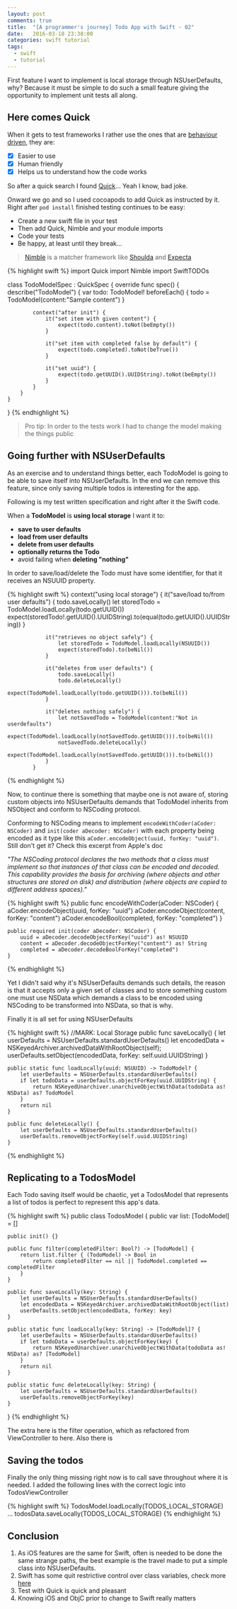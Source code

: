 ```yaml
---
layout: post
comments: true
title:  "[A programmer's journey] Todo App with Swift - 02"
date:   2016-03-18 23:38:00
categories: swift tutorial
tags:
  - swift
  - tutorial
---
```


First feature I want to implement is local storage through NSUserDefaults, why? Because it must be simple to do such a small feature giving the opportunity to implement unit tests all along.

## Here comes Quick

When it gets to test frameworks I rather use the ones that are [behaviour driven](https://en.wikipedia.org/wiki/Behavior-driven_development), they are:

- [X] Easier to use
- [X] Human friendly
- [X] Helps us to understand how the code works

So after a quick search I found [Quick](https://github.com/Quick/Quick)... Yeah I know, bad joke.

Onward we go and so I used cocoapods to add Quick as instructed by it. Right after `pod install` finished testing continues to be easy:

- Create a new swift file in your test
- Then add Quick, Nimble and your module imports
- Code your tests
- Be happy, at least until they break...

> [Nimble](https://github.com/Quick/Nimble) is a matcher framework like [Shoulda](https://github.com/thoughtbot/shoulda) and [Expecta](https://github.com/specta/expecta)

{% highlight swift %}
import Quick
import Nimble
import SwiftTODOs

class TodoModelSpec : QuickSpec {
    override func spec() {
        describe("TodoModel") {
            var todo: TodoModel!
            beforeEach() {
                todo = TodoModel(content:"Sample content")
            }

            context("after init") {
                it("set item with given content") {
                    expect(todo.content).toNot(beEmpty())
                }

                it("set item with completed false by default") {
                    expect(todo.completed).toNot(beTrue())
                }

                it("set uuid") {
                    expect(todo.getUUID().UUIDString).toNot(beEmpty())
                }
            }
        }
    }
}
{% endhighlight %}

> Pro tip: In order to the tests work I had to change the model making the things public

## Going further with NSUserDefaults

As an exercise and to understand things better, each TodoModel is going to be able to save itself into NSUserDefaults. In the end we can remove this feature, since only saving multiple todos is interesting for the app.

Following is my test written specification and right after it the Swift code.

When a **TodoModel** is **using local storage** I want it to:

- **save to user defaults**
- **load from user defaults**
- **delete from user defaults**
- **optionally returns the Todo**
- avoid failing when **deleting "nothing"**

In order to save/load/delete the Todo must have some identifier, for that it receives an NSUUID property.

{% highlight swift %}
context("using local storage") {
                it("save/load to/from user defaults") {
                    todo.saveLocally()
                    let storedTodo = TodoModel.loadLocally(todo.getUUID())
                    expect(storedTodo!.getUUID().UUIDString).to(equal(todo.getUUID().UUIDString))
                }

                it("retrieves no object safely") {
                    let storedTodo = TodoModel.loadLocally(NSUUID())
                    expect(storedTodo).to(beNil())
                }

                it("deletes from user defaults") {
                    todo.saveLocally()
                    todo.deleteLocally()
                    expect(TodoModel.loadLocally(todo.getUUID())).to(beNil())
                }

                it("deletes nothing safely") {
                    let notSavedTodo = TodoModel(content:"Not in userdefaults")
                    expect(TodoModel.loadLocally(notSavedTodo.getUUID())).to(beNil())
                    notSavedTodo.deleteLocally()
                    expect(TodoModel.loadLocally(notSavedTodo.getUUID())).to(beNil())
                }
            }
{% endhighlight %}

Now, to continue there is something that maybe one is not aware of, storing custom objects into NSUserDefaults demands that TodoModel inherits from NSObject and conform to NSCoding protocol.

Conforming to NSCoding means to implement `encodeWithCoder(aCoder: NSCoder)` and `init(coder aDecoder: NSCoder)` with each property being encoded as it type like this `aCoder.encodeObject(uuid, forKey: "uuid")`. Still don't get it? Check this excerpt from Apple's doc

*"The NSCoding protocol declares the two methods that a class must implement so that instances of that class can be encoded and decoded. This capability provides the basis for archiving (where objects and other structures are stored on disk) and distribution (where objects are copied to different address spaces)."*

{% highlight swift %}
    public func encodeWithCoder(aCoder: NSCoder) {
        aCoder.encodeObject(uuid, forKey: "uuid")
        aCoder.encodeObject(content, forKey: "content")
        aCoder.encodeBool(completed, forKey: "completed")
    }

    public required init(coder aDecoder: NSCoder) {
        uuid = aDecoder.decodeObjectForKey("uuid") as! NSUUID
        content = aDecoder.decodeObjectForKey("content") as! String
        completed = aDecoder.decodeBoolForKey("completed")
    }
{% endhighlight %}

Yet I didn't said why it's NSUserDefaults demands such details, the reason is that it accepts only a given set of classes and to store something custom one must use NSData which demands a class to be encoded using NSCoding to be transformed into NSData, so that is why.

Finally it is all set for using NSUserDefaults

{% highlight swift %}
//MARK: Local Storage
    public func saveLocally() {
        let userDefaults = NSUserDefaults.standardUserDefaults()
        let encodedData = NSKeyedArchiver.archivedDataWithRootObject(self);
        userDefaults.setObject(encodedData, forKey: self.uuid.UUIDString)
    }

    public static func loadLocally(uuid: NSUUID) -> TodoModel? {
        let userDefaults = NSUserDefaults.standardUserDefaults()
        if let todoData = userDefaults.objectForKey(uuid.UUIDString) {
            return NSKeyedUnarchiver.unarchiveObjectWithData(todoData as! NSData) as? TodoModel
        }
        return nil
    }

    public func deleteLocally() {
        let userDefaults = NSUserDefaults.standardUserDefaults()
        userDefaults.removeObjectForKey(self.uuid.UUIDString)
    }
{% endhighlight %}

## Replicating to a TodosModel

Each Todo saving itself would be chaotic, yet a TodosModel that represents a list of todos is perfect to represent this app's data.

{% highlight swift %}
public class TodosModel {
    public  var list: [TodoModel] = []

    public init() {}

    public func filter(completedFilter: Bool?) -> [TodoModel] {
        return list.filter { (TodoModel) -> Bool in
            return completedFilter == nil || TodoModel.completed == completedFilter
        }
    }

    public func saveLocally(key: String) {
        let userDefaults = NSUserDefaults.standardUserDefaults()
        let encodedData = NSKeyedArchiver.archivedDataWithRootObject(list)
        userDefaults.setObject(encodedData, forKey: key)
    }

    public static func loadLocally(key: String) -> [TodoModel]? {
        let userDefaults = NSUserDefaults.standardUserDefaults()
        if let todoData = userDefaults.objectForKey(key) {
            return NSKeyedUnarchiver.unarchiveObjectWithData(todoData as! NSData) as? [TodoModel]
        }
        return nil
    }

    public static func deleteLocally(key: String) {
        let userDefaults = NSUserDefaults.standardUserDefaults()
        userDefaults.removeObjectForKey(key)
    }
}
{% endhighlight %}

The extra here is the filter operation, which as refactored from ViewController to here. Also there is

## Saving the todos

Finally the only thing missing right now is to call save throughout where it is needed. I added the following lines with the correct logic into TodosViewController

{% highlight swift %}
TodosModel.loadLocally(TODOS_LOCAL_STORAGE)
...
todosData.saveLocally(TODOS_LOCAL_STORAGE)
{% endhighlight %}

## Conclusion

1. As iOS features are the same for Swift, often is needed to be done the same strange paths, the best example is the travel made to put a simple class into NSUserDefaults.
2. Swift has some quit restrictive control over class variables, check more [here](http://blog.scottlogic.com/2014/11/20/swift-initialisation.html)
3. Test with Quick is quick and pleasant
4. Knowing iOS and ObjC prior to change to Swift really matters
